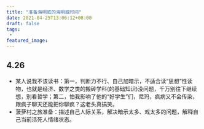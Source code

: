 ```yaml
---
title: "准备海明威的海明威时间"
date: 2021-04-25T13:06:12+08:00
draft: false
tags:
 - 
featured_image:
---
```

## 4.26
- 某人说我不该读书：第一，判断力不行、自己加暗示，不适合读“思想”性读物，也就是经济、数学之类的搬砖学科(的基础知识)没问题，千万别往下继续想，别看哲学；第二，怕我影响了他的“好学生”们，尼玛，疯病又不会传染，跟疯子聊天还能把你聊疯？这老头真搞笑。
- 菠萝村之旅准备：描述自己人际关系，解决暗示太多、戏太多的问题，解释自己当前活死人情绪状态。